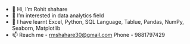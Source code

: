 - 👋 Hi, I’m Rohit shahare
- 👀 I’m interested in data analytics field 
- 🌱 I have learnt Excel, Python, SQL Language, Tablue, Pandas, NumPy, Seaborn, Matplotlib
- 📫 Reach me - rmshahare30@gmail.com
     Phone - 9881797429




<!---
Rohitshahare/Rohitshahare is a ✨ special ✨ repository because its `README.md` (this file) appears on your GitHub profile.
You can click the Preview link to take a look at your changes.
--->

